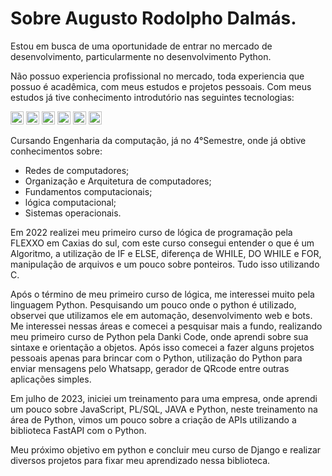 <h1>Sobre Augusto Rodolpho Dalmás.</h1>  

Estou em busca de uma oportunidade de entrar no mercado de desenvolvimento, particularmente no desenvolvimento Python.

Não possuo experiencia profissional no mercado, toda experiencia que possuo é acadêmica, com meus estudos e projetos pessoais.
Com meus estudos já tive conhecimento introdutório nas seguintes tecnologias:

<a href="https://www.w3.org/TR/html5/" title="HTML5"><img src="https://github.com/get-icon/geticon/raw/master/icons/html-5.svg" alt="HTML5" width="21px" height="21px"></a> <a href="https://www.w3.org/TR/CSS/" title="CSS3"><img src="https://github.com/get-icon/geticon/raw/master/icons/css-3.svg" alt="CSS3" width="21px" height="21px"></a> <a href="https://nodejs.org/" title="Node.js"><img src="https://github.com/get-icon/geticon/raw/master/icons/nodejs-icon.svg" alt="Node.js" width="21px" height="21px"></a> <a href="https://en.wikipedia.org/wiki/C_(programming_language)" title="C"><img src="https://github.com/get-icon/geticon/raw/master/icons/c.svg" alt="C" width="21px" height="21px"></a> <a href="https://www.python.org/" title="Python"><img src="https://github.com/get-icon/geticon/raw/master/icons/python.svg" alt="Python" width="21px" height="21px"></a> <a href="https://www.java.com/" title="Java"><img src="https://github.com/get-icon/geticon/raw/master/icons/java.svg" alt="Java" width="21px" height="21px"></a>

Cursando Engenharia da computação, já no 4°Semestre, onde já obtive conhecimentos sobre:
* Redes de computadores;
* Organização e Arquitetura de computadores;
* Fundamentos computacionais;
* lógica computacional;
* Sistemas operacionais.

Em 2022 realizei meu primeiro curso de lógica de programação pela FLEXXO em Caxias do sul, com este curso consegui entender o que é um Algoritmo, a utilização de IF e ELSE, diferença de WHILE, DO WHILE e FOR, manipulação de arquivos e um pouco sobre ponteiros. Tudo isso utilizando C.

Após o término de meu primeiro curso de lógica, me interessei muito pela linguagem Python.
Pesquisando um pouco onde o python é utilizado, observei que utilizamos ele em automação, desenvolvimento web e bots. Me interessei nessas áreas e comecei a pesquisar mais a fundo, realizando meu primeiro curso de Python pela Danki Code, onde aprendi sobre sua sintaxe e orientação a objetos.
Após isso comecei a fazer alguns projetos pessoais apenas para brincar com o Python, utilização do Python para enviar mensagens pelo Whatsapp, gerador de QRcode entre outras aplicações simples.

Em julho de 2023, iniciei um treinamento para uma empresa, onde aprendi um pouco sobre JavaScript, PL/SQL, JAVA e Python, neste treinamento na área de Python, vimos um pouco sobre a criação de APIs utilizando a biblioteca FastAPI com o Python.

Meu próximo objetivo em python e concluir meu curso de Django e realizar diversos projetos para fixar meu aprendizado nessa biblioteca.

